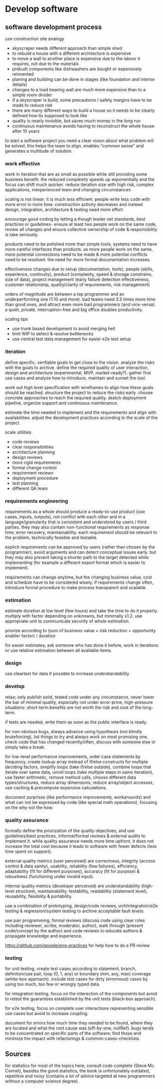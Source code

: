 # Develop software

## software development process

use construction site analogy
- skyscraper needs different approach than simple shed
- to rebuild a house with a different architecture is expensive
- to move a wall to another place is expensive due to the labour it requires, not due to the materials
- prebuilt components like dishwashers are bought or expensively reinvented
- planing and building can be done in stages (like foundation and interior details)
- changes to a load bearing wall are much more expensive than to a simple room divider
- if a skyscraper is build, some precautions / safety margins have to be made to reduce risk
- there are many different ways to build a house so it needs to be clearly defined how its supposed to look like
- quality is nearly invisible, but saves much money in the long run
- continuous maintenance avoids having to reconstruct the whole house after 10 years

to start a software project you need a clear vision about what problem will be solved.
this helps the team to align, enables "common sense" and generates a multitude of solution.

### work effective

work in iteration that are as small as possible while still providing some business benefit.
the reduced complexity speeds up exponentially and the focus can shift much quicker.
reduce iteration size with high risk, complex applications, inexperienced team and changing circumstances 

scaling is not linear; it is much less efficient. people write less code with more error in more time. construction activity decreases and instead design, integration, architecture & testing need more effort.

encourage good coding by letting a though leader set standards, best practices or guidelines- ensure at least two people work on the same code, review all changes and ensure collective ownership of code & responsibility is take seriously.

products need to be polished more than simple tools, systems need to have more careful interfaces than products. as more people work on the same, more potential connections need to be made & more potential conflicts need to be resolved. the need for more formal documentation increases.

effectiveness changes due to setup (documentation, tools), people (skills, experience, continuity), product (complexity, speed & storage constrains, size of data), project management (early failure detection effectiveness, customer relationship, quality/clarity of requirements, risk management)

orders of magnitude are between a top programmer and an underperforming one (1:10 and more). bad teams need 3.5 times more time than good ones, and attract even more bad programmers (and vice-versa). a quiet, private, interruption-free and big office doubles productivity.

scaling tips
- use trunk based development to avoid merging hell  
- limit WIP to detect & resolve bottlenecks  
- use central test data management for easier e2e test setup

### iteration

define specific, verifiable goals to get close to the vision.
analyze the risks with the goals to archive.
define the required quality of user interaction, design and architecture (experimental, MVP, market-ready?).
gather first use cases and analyze how to introduce, maintain and sunset the tool.

work out high level specification with wireframes to align how these goals should be reached.
structure the project to reduce the risks early.
choose concrete approaches to reach the required quality.
sketch deployment pipeline, organize support and continuous maintenance.

estimate the time needed to implement and the requirements and align with availabilities.
adjust the development practices according to the scale of the project.

scale utilities:
- code reviews
- clear responsibilities
- architecture planning
- design reviews
- more rigid requirements
- formal change control
- requirement reviews
- deployment procedure
- test planning
- different QA team

### requirements engineering

requirements as a whole should produce a ready-to-use product (use cases, inputs, outputs), not conflict with each other and in a language/granularity that is consistent and understood by users / third parties.
they may also contain non-functional requirements as response time, error recovery, maintainability.
each requirement should be relevant to the problem, technically feasible and testable.

explicit requirements can be approved by users (rather than chosen by the programmer), avoid arguments and can detect conceptual issues early.
but they may also prevent taking a shorter path to the target detected while implementing (for example a different export format which is easier to implement).

requirements can change anytime, but the changing business value, cost and schedule have to be considered wisely.
if requirements change often, introduce formal procedure to make process transparent and scalable.

### estimation

estimate duration at low level (few hours) and take the time to do it properly. multiply with factor depending on unknowns, but minimally x1.2. use appropriate unit to communicate security of whole estimation.

priorize according to (sum of business value + risk reduction + opportunity enabler factor) / duration

for easier estimates, ask someone who has done it before, work in iterations or use relative estimation between all available items.

### design

use cleartext for data if possible to increase understandability

### develop

relax; only publish solid, tested code under any circumstance, never lower the bar of minimal quality, especially not under error-prine, high-pressure situations: short-term benefits are not worth the risk and cost of the long-term.

if tests are needed, write them as soon as the public interface is ready.

for non-obvious bugs, always advance using hypothesis (not blindly bruteforcing), list things to try and always work on most promising one, check code that has changed recently/often, discuss with someone else or simply take a break.

for low-level performance improvements, order case statements by frequency, create lookup array instead of if/else constructs for multiple deciding factors, simplify loops (take if/else outside), combine loops that iterate over same data, unroll loops (take multiple steps in same iteration), use faster arithmetic, remove method calls, choose different data types/structures, reduce array dimensions, reduce array/object accesses, use caching & precompute expensive calculations.

document surprises (like performance improvements, workarounds) and what can not be expressed by code (like special math operations), focusing on the why not the how.

### quality assurance

formally define the priorization of the quality objectives, and use guidelines/best practices, informal/formal reviews & external audits to implement it. while quality assurance needs more time upfront, it does not increase the total cost because it leads to software with fewer defects (less time spent on support).

external quality metrics (user perceived) are correctness, integrity (access control & data sanity), usability, reliability (few failures), efficiency, adaptability (fit for different purposes), accuracy (fit for purpose) & robustness (functioning under invalid input).

internal quality metrics (developer perceived) are understandability (high-level structure), maintainability, testability, readability (statement level), reusability, flexibility & portability.

use a combination of prototyping, design/code reviews, unit/integration/e2e testing & regression/system testing to archive acceptable fault levels. 

use pair programming, formal reviews (discuss code using clear roles including reviewer, scribe, moderator, author), walk through (present code/concept by the author) and code reviews to educate authors & propagate knowledge and experience.

https://github.com/google/eng-practices for help how to do a PR review

### testing

for unit testing, create test cases according to statement, branch, definition/use pair, loop (0, 1, any) or boundary (min, any, max) coverage (white-box approach). include test cases for dirty (errornous) cases by using too much, too few or wrongly typed data.

for integration testing, focus on the interaction of the components but avoid to retest the guarantees established by the unit tests (black-box approach).

for e2e testing, focus on complete user interactions representing sensible use cases but avoid to increase coupling.

document for errors how much time they needed to be found, where they are located and what the root cause was (off-by-one, nullRef). bugs tends to be concentrated on specific parts of the software; find those and minimize the impact with refactorings & common-cases-checklists. 

## Sources

for statistics for most of the topics here, consult code complete (Steve Mc. Connel), besides the good statistics, the book is unfortunately outdated, repetitive and noisy (contains a lot of advice targeted at new programmers without a computer science degree).  
